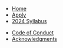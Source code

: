 <!-- docs/_sidebar.md -->

- [Home](/)
- [Apply](apply.md "Apply")
- [2024 Syllabus](2024/README.md)
<!-- - [2023 Syllabus](2023/ "2023") -->
<!-- - [Resources](resources.md "Resources") -->
- [Code of Conduct](code-of-conduct.md "Code of Conduct")
- [Acknowledgments](acknowledgments "Acknowledgements")
